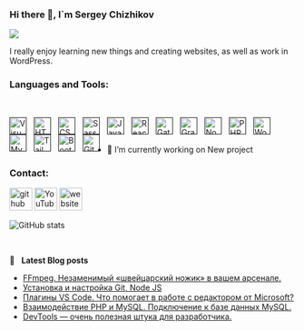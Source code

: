 ### Hi there 👋, I`m Sergey Chizhikov

![](https://napli.ru/github.png)

I really enjoy learning new things and creating websites, as well as work in WordPress.

### Languages and Tools:

<br />

[<img align="left" alt="Visual Studio Code" width="30px" src="https://cdn.jsdelivr.net/gh/devicons/devicon/icons/vscode/vscode-original.svg" style="padding-right:10px;" />]()
[<img align="left" alt="HTML5" width="30px" src="https://cdn.jsdelivr.net/gh/devicons/devicon/icons/html5/html5-original.svg" style="padding-right:10px;" />]()
[<img align="left" alt="CSS3" width="30px" src="https://cdn.jsdelivr.net/gh/devicons/devicon/icons/css3/css3-original.svg" style="padding-right:10px;" />]()
[<img align="left" alt="Sass" width="30px" src="https://cdn.jsdelivr.net/gh/devicons/devicon/icons/sass/sass-original.svg" style="padding-right:10px;" />]()
[<img align="left" alt="JavaScript" width="30px" src="https://cdn.jsdelivr.net/gh/devicons/devicon/icons/javascript/javascript-original.svg" style="padding-right:10px;" />]()
[<img align="left" alt="React" width="30px" src="https://cdn.jsdelivr.net/gh/devicons/devicon/icons/react/react-original.svg" style="padding-right:10px;" />]()
[<img align="left" alt="Gatsby" width="30px" src="https://cdn.jsdelivr.net/gh/devicons/devicon/icons/gatsby/gatsby-original.svg" style="padding-right:10px;" />]()
[<img align="left" alt="GraphQL" width="30px" src="https://cdn.jsdelivr.net/gh/devicons/devicon/icons/graphql/graphql-plain.svg" style="padding-right:10px;" />]()
[<img align="left" alt="Node.js" width="30px" src="https://cdn.jsdelivr.net/gh/devicons/devicon/icons/nodejs/nodejs-original.svg" style="padding-right:10px;" />]()
[<img align="left" alt="PHP" width="30px" src="https://cdn.jsdelivr.net/gh/devicons/devicon/icons/php/php-original.svg" style="padding-right:10px;" />]()
[<img align="left" alt="WordPress" width="30px" src="https://cdn.jsdelivr.net/gh/devicons/devicon/icons/wordpress/wordpress-original.svg" style="padding-right:10px;" />]()
[<img align="left" alt="MySQL" width="30px" src="https://cdn.jsdelivr.net/gh/devicons/devicon/icons/mysql/mysql-original.svg" style="padding-right:10px;" />]()
[<img align="left" alt="Tailwind" width="30px" src="https://cdn.jsdelivr.net/gh/devicons/devicon/icons/tailwindcss/tailwindcss-plain.svg" style="padding-right:10px;" />]()
[<img align="left" alt="Bootstrap" width="30px" src="https://cdn.jsdelivr.net/gh/devicons/devicon/icons/bootstrap/bootstrap-original-wordmark.svg" style="padding-right:10px;" />]()
[<img align="left" alt="Git" width="30px" src="https://cdn.jsdelivr.net/gh/devicons/devicon/icons/git/git-original.svg" style="padding-right:10px;" />]()

<br/>
<br/>

- 🔭 I’m currently working on New project

### Contact:

[<img src='https://cdn.simpleicons.org/github/ffc124' alt='github' height='40'>](https://github.com/SergioChizhikov) [<img src='https://cdn.simpleicons.org/youtube/ffc124' alt='YouTube' height='40'>](https://www.youtube.com/channel/UCYnxIB9mCubB_3LBSvqBwOA)
[<img src='https://cdn.simpleicons.org/icloud/ffc124' alt='website' height='40'>](https://napli.ru)

![GitHub stats](https://github-readme-stats-sergiochizhikov.vercel.app/api?username=SergioChizhikov&show_icons=true&count_private=true&theme=dark)


<br/>

📕 &nbsp; **Latest Blog posts**

<!-- BLOG-POST-LIST:START -->
- [FFmpeg. Незаменимый «швейцарский ножик» в вашем арсенале.](https://napli.ru/ffmpeg-multimedia-framework/)
- [Установка и настройка Git, Node JS](https://napli.ru/gitnodejs/)
- [Плагины VS Сode. Что помогает в работе с редактором от Microsoft?](https://napli.ru/vscode_plugins_for_job/)
- [Взаимодействие PHP и MySQL. Подключение к базе данных MySQL.](https://napli.ru/php-mysql-connecting-to-mysql-database/)
- [DevTools — очень полезная штука для разработчика.](https://napli.ru/devtools-very-useful-for-developers/)
<!-- BLOG-POST-LIST:END -->
